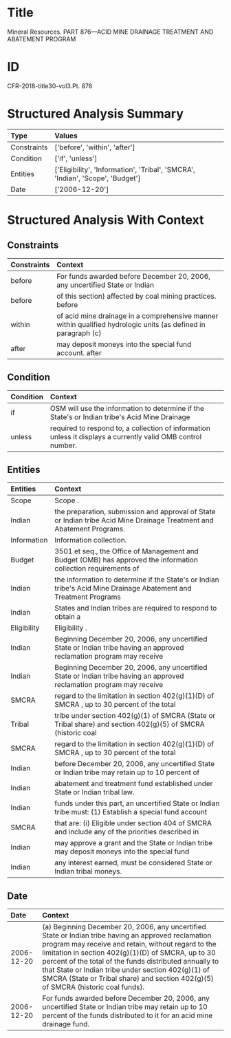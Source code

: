 # Title

 Mineral Resources. PART 876—ACID MINE DRAINAGE TREATMENT AND ABATEMENT PROGRAM


# ID

 CFR-2018-title30-vol3.Pt. 876


# Structured Analysis Summary

| Type        | Values                                                                         |
|:------------|:-------------------------------------------------------------------------------|
| Constraints | ['before', 'within', 'after']                                                  |
| Condition   | ['if', 'unless']                                                               |
| Entities    | ['Eligibility', 'Information', 'Tribal', 'SMCRA', 'Indian', 'Scope', 'Budget'] |
| Date        | ['2006-12-20']                                                                 |


# Structured Analysis With Context

 


## Constraints

| Constraints   | Context                                                                                                        |
|:--------------|:---------------------------------------------------------------------------------------------------------------|
| before        | For funds awarded  before December 20, 2006, any uncertified State or Indian                                   |
| before        | of this section) affected by coal mining practices. before                                                     |
| within        | of acid mine drainage in a comprehensive manner within qualified hydrologic units (as defined in paragraph (c) |
| after         | may deposit moneys into the special fund account. after                                                        |


## Condition

| Condition   | Context                                                                                                       |
|:------------|:--------------------------------------------------------------------------------------------------------------|
| if          | OSM will use the information to determine  if the State's or Indian tribe's Acid Mine Drainage                |
| unless      | required to respond to, a collection of information unless  it displays a currently valid OMB control number. |


## Entities

| Entities    | Context                                                                                                                 |
|:------------|:------------------------------------------------------------------------------------------------------------------------|
| Scope       | Scope .                                                                                                                 |
| Indian      | the preparation, submission and approval of State or Indian  tribe Acid Mine Drainage Treatment and Abatement Programs. |
| Information | Information  collection.                                                                                                |
| Budget      | 3501 et seq., the Office of Management and Budget (OMB) has approved the information collection requirements of         |
| Indian      | the information to determine if the State's or Indian tribe's Acid Mine Drainage Abatement and Treatment Programs       |
| Indian      | States and  Indian tribes are required to respond to obtain a                                                           |
| Eligibility | Eligibility .                                                                                                           |
| Indian      | Beginning December 20, 2006, any uncertified State or Indian tribe having an approved reclamation program may receive   |
| Indian      | Beginning December 20, 2006, any uncertified State or Indian tribe having an approved reclamation program may receive   |
| SMCRA       | regard to the limitation in section 402(g)(1)(D) of SMCRA , up to 30 percent of the total                               |
| Tribal      | tribe under section 402(g)(1) of SMCRA (State or Tribal share) and section 402(g)(5) of SMCRA (historic coal            |
| SMCRA       | regard to the limitation in section 402(g)(1)(D) of SMCRA , up to 30 percent of the total                               |
| Indian      | before December 20, 2006, any uncertified State or Indian tribe may retain up to 10 percent of                          |
| Indian      | abatement and treatment fund established under State or Indian  tribal law.                                             |
| Indian      | funds under this part, an uncertified State or Indian tribe must: (1) Establish a special fund account                  |
| SMCRA       | that are: (i) Eligible under section 404 of SMCRA and include any of the priorities described in                        |
| Indian      | may approve a grant and the State or Indian tribe may deposit moneys into the special fund                              |
| Indian      | any interest earned, must be considered State or Indian  tribal moneys.                                                 |


## Date

| Date       | Context                                                                                                                                                                                                                                                                                                                                                                                                               |
|:-----------|:----------------------------------------------------------------------------------------------------------------------------------------------------------------------------------------------------------------------------------------------------------------------------------------------------------------------------------------------------------------------------------------------------------------------|
| 2006-12-20 | (a) Beginning December 20, 2006, any uncertified State or Indian tribe having an approved reclamation program may receive and retain, without regard to the limitation in section 402(g)(1)(D) of SMCRA, up to 30 percent of the total of the funds distributed annually to that State or Indian tribe under section 402(g)(1) of SMCRA (State or Tribal share) and section 402(g)(5) of SMCRA (historic coal funds). |
| 2006-12-20 | For funds awarded before December 20, 2006, any uncertified State or Indian tribe may retain up to 10 percent of the funds distributed to it for an acid mine drainage fund.                                                                                                                                                                                                                                          |


